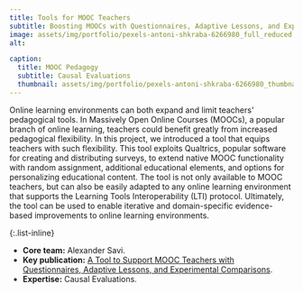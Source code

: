 ```yaml
---
title: Tools for MOOC Teachers
subtitle: Boosting MOOCs with Questionnaires, Adaptive Lessons, and Experimental Comparisons
image: assets/img/portfolio/pexels-antoni-shkraba-6266980_full_reduced.jpg
alt: 

caption:
  title: MOOC Pedagogy
  subtitle: Causal Evaluations
  thumbnail: assets/img/portfolio/pexels-antoni-shkraba-6266980_thumbnail_reduced.jpg
---
```


Online learning environments can both expand and limit teachers' pedagogical tools. In Massively Open Online Courses (MOOCs), a popular branch of online learning, teachers could benefit greatly from increased pedagogical flexibility. In this project, we introduced a tool that equips teachers with such flexibility. This tool exploits Qualtrics, popular software for creating and distributing surveys, to extend native MOOC functionality with random assignment, additional educational elements, and options for personalizing educational content. The tool is not only available to MOOC teachers, but can also be easily adapted to any online learning environment that supports the Learning Tools Interoperability (LTI) protocol. Ultimately, the tool can be used to enable iterative and domain-specific evidence-based improvements to online learning environments.

{:.list-inline}
- **Core team:** Alexander Savi.
- **Key publication:** [A Tool to Support MOOC Teachers with Questionnaires, Adaptive Lessons, and Experimental Comparisons](https://doi.org/10.31219/osf.io/q53jx).
- **Expertise:** Causal Evaluations.
